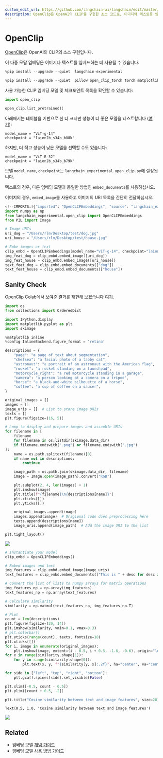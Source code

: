 ```yaml
---
custom_edit_url: https://github.com/langchain-ai/langchain/edit/master/docs/docs/integrations/text_embedding/open_clip.ipynb
description: OpenClip은 OpenAI의 CLIP을 구현한 소스 코드로, 이미지와 텍스트를 임베딩하는 다중 모달 임베딩을 제공합니다.
---
```


# OpenClip

[OpenClip](https://github.com/mlfoundations/open_clip/tree/main)은 OpenAI의 CLIP의 소스 구현입니다.

이 다중 모달 임베딩은 이미지나 텍스트를 임베드하는 데 사용될 수 있습니다.

```python
%pip install --upgrade --quiet  langchain-experimental
```


```python
%pip install --upgrade --quiet  pillow open_clip_torch torch matplotlib
```


사용 가능한 CLIP 임베딩 모델 및 체크포인트 목록을 확인할 수 있습니다:

```python
import open_clip

open_clip.list_pretrained()
```


아래에서는 테이블을 기반으로 한 더 크지만 성능이 더 좋은 모델을 테스트합니다 ([여기](https://github.com/mlfoundations/open_clip)):
```
model_name = "ViT-g-14"
checkpoint = "laion2b_s34b_b88k"
```


하지만, 더 작고 성능이 낮은 모델을 선택할 수도 있습니다:
```
model_name = "ViT-B-32"
checkpoint = "laion2b_s34b_b79k"
```


모델 `model_name`, `checkpoint`는 `langchain_experimental.open_clip.py`에 설정됩니다.

텍스트의 경우, 다른 임베딩 모델과 동일한 방법인 `embed_documents`를 사용하십시오.

이미지의 경우, `embed_image`를 사용하고 이미지의 URI 목록을 간단히 전달하십시오.

```python
<!--IMPORTS:[{"imported": "OpenCLIPEmbeddings", "source": "langchain_experimental.open_clip", "docs": "https://api.python.langchain.com/en/latest/open_clip/langchain_experimental.open_clip.open_clip.OpenCLIPEmbeddings.html", "title": "OpenClip"}]-->
import numpy as np
from langchain_experimental.open_clip import OpenCLIPEmbeddings
from PIL import Image

# Image URIs
uri_dog = "/Users/rlm/Desktop/test/dog.jpg"
uri_house = "/Users/rlm/Desktop/test/house.jpg"

# Embe images or text
clip_embd = OpenCLIPEmbeddings(model_name="ViT-g-14", checkpoint="laion2b_s34b_b88k")
img_feat_dog = clip_embd.embed_image([uri_dog])
img_feat_house = clip_embd.embed_image([uri_house])
text_feat_dog = clip_embd.embed_documents(["dog"])
text_feat_house = clip_embd.embed_documents(["house"])
```


## Sanity Check

OpenClip Colab에서 보여준 결과를 재현해 보겠습니다 [여기](https://colab.research.google.com/github/mlfoundations/open_clip/blob/master/docs/Interacting_with_open_clip.ipynb#scrollTo=tMc1AXzBlhzm).

```python
import os
from collections import OrderedDict

import IPython.display
import matplotlib.pyplot as plt
import skimage

%matplotlib inline
%config InlineBackend.figure_format = 'retina'

descriptions = {
    "page": "a page of text about segmentation",
    "chelsea": "a facial photo of a tabby cat",
    "astronaut": "a portrait of an astronaut with the American flag",
    "rocket": "a rocket standing on a launchpad",
    "motorcycle_right": "a red motorcycle standing in a garage",
    "camera": "a person looking at a camera on a tripod",
    "horse": "a black-and-white silhouette of a horse",
    "coffee": "a cup of coffee on a saucer",
}

original_images = []
images = []
image_uris = []  # List to store image URIs
texts = []
plt.figure(figsize=(16, 5))

# Loop to display and prepare images and assemble URIs
for filename in [
    filename
    for filename in os.listdir(skimage.data_dir)
    if filename.endswith(".png") or filename.endswith(".jpg")
]:
    name = os.path.splitext(filename)[0]
    if name not in descriptions:
        continue

    image_path = os.path.join(skimage.data_dir, filename)
    image = Image.open(image_path).convert("RGB")

    plt.subplot(2, 4, len(images) + 1)
    plt.imshow(image)
    plt.title(f"{filename}\n{descriptions[name]}")
    plt.xticks([])
    plt.yticks([])

    original_images.append(image)
    images.append(image)  # Origional code does preprocessing here
    texts.append(descriptions[name])
    image_uris.append(image_path)  # Add the image URI to the list

plt.tight_layout()
```


![](/img/98172ca2186c619eccc65c6d5e362a22.png)

```python
# Instantiate your model
clip_embd = OpenCLIPEmbeddings()

# Embed images and text
img_features = clip_embd.embed_image(image_uris)
text_features = clip_embd.embed_documents(["This is " + desc for desc in texts])

# Convert the list of lists to numpy arrays for matrix operations
img_features_np = np.array(img_features)
text_features_np = np.array(text_features)

# Calculate similarity
similarity = np.matmul(text_features_np, img_features_np.T)

# Plot
count = len(descriptions)
plt.figure(figsize=(20, 14))
plt.imshow(similarity, vmin=0.1, vmax=0.3)
# plt.colorbar()
plt.yticks(range(count), texts, fontsize=18)
plt.xticks([])
for i, image in enumerate(original_images):
    plt.imshow(image, extent=(i - 0.5, i + 0.5, -1.6, -0.6), origin="lower")
for x in range(similarity.shape[1]):
    for y in range(similarity.shape[0]):
        plt.text(x, y, f"{similarity[y, x]:.2f}", ha="center", va="center", size=12)

for side in ["left", "top", "right", "bottom"]:
    plt.gca().spines[side].set_visible(False)

plt.xlim([-0.5, count - 0.5])
plt.ylim([count + 0.5, -2])

plt.title("Cosine similarity between text and image features", size=20)
```


```output
Text(0.5, 1.0, 'Cosine similarity between text and image features')
```


![](/img/8eea16a4f653471adb675babc9733590.png)

## Related

- 임베딩 모델 [개념 가이드](/docs/concepts/#embedding-models)
- 임베딩 모델 [사용 방법 가이드](/docs/how_to/#embedding-models)